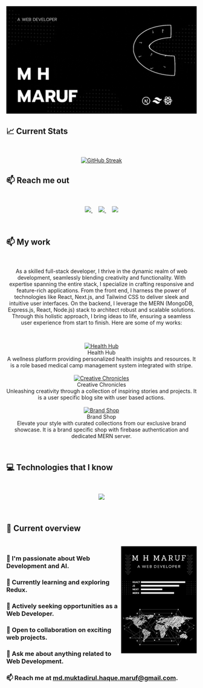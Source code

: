 <a href="https://www.linkedin.com/in/md-muktadirul-haque-maruf/">
<img src="https://raw.githubusercontent.com/M-H-Maruf/M-H-Maruf/main/images/A%20WEB%20DEVELOPER.gif" />
</a>

## :chart_with_upwards_trend: Current Stats

<br />
<p align="center">
<a href="https://git.io/streak-stats">
<img  src="https://github-readme-streak-stats.herokuapp.com?user=M-H-MARUF&theme=prussian&hide_border=true&border_radius=5&background=45%2C000000%2C363635" alt="GitHub Streak" />
</a>
</p>

## :mailbox: Reach me out

<br />

<p align="center">
  <a href="https://www.linkedin.com/in/md-muktadirul-haque-maruf">
    <img height="75" src="https://i.postimg.cc/MTDhvYr1/linked-in.png">
  </a>
  &nbsp;&nbsp;&nbsp;
  <a href="https://www.facebook.com/profile.php?id=100093927973127">
    <img height="75" src="https://i.postimg.cc/L5QwV8SX/facebook.png">
  </a>
  &nbsp;&nbsp;&nbsp;
  <a href="mailto:md.muktadirul.haque.maruf@gmail.com">
    <img height="75" src="https://i.postimg.cc/NFjZTrWS/mail.png">
  </a>
</p>


<br />


## :mailbox: My work

<br />

<p align="center">
As a skilled full-stack developer, I thrive in the dynamic realm of web development, seamlessly blending creativity and functionality. With expertise spanning the entire stack, I specialize in crafting responsive and feature-rich applications. From the front end, I harness the power of technologies like React, Next.js, and Tailwind CSS to deliver sleek and intuitive user interfaces. On the backend, I leverage the MERN (MongoDB, Express.js, React, Node.js) stack to architect robust and scalable solutions. Through this holistic approach, I bring ideas to life, ensuring a seamless user experience from start to finish. Here are some of my works:
</p>

<br />

<p align="center">
  <a href="https://m-h-maruf-health-hub.surge.sh/">
    <img height="75" src="https://i.postimg.cc/GhV7qfWX/health-hub.png" alt="Health Hub">
  </a>
  <br>
  Health Hub<br />A wellness platform providing personalized health insights and resources. It is a role based medical camp management system integrated with stripe.
  <br><br>

  <a href="https://m-h-maruf-creative-chronicles.surge.sh/">
    <img height="75" src="https://i.postimg.cc/8kynrctQ/creative-chronicles.png" alt="Creative Chronicles">
  </a>
  <br>
  Creative Chronicles<br />Unleashing creativity through a collection of inspiring stories and projects. It is a user specific blog site with user based actions.
  <br><br>

  <a href="https://m-h-maruf-brand-shop.surge.sh/">
    <img height="75" src="https://i.postimg.cc/Vkt7TR1m/nexus.png" alt="Brand Shop">
  </a>
  <br>
  Brand Shop<br />Elevate your style with curated collections from our exclusive brand showcase. It is a brand specific shop with firebase authentication and dedicated MERN server.
</p>


<br />

## :computer: Technologies that I know

<br />
<p align="center">
  <a href="https://m-h-maruf.vercel.app/">
    <img src="https://skillicons.dev/icons?i=c,cpp,html,css,js,git,nodejs,figma,tailwind,vercel,nextjs,atom,bootstrap,codepen,discord,express,firebase,github,linkedin,instagram,materialui,mongodb,postman,py,react,replit,stackoverflow,vite,vscode&perline=5" />
  </a>
</p>
<br/>

## :eyes: Current overview
<br />
<div align="left">
<a href="https://app.daily.dev/mir"><img align="right" src="https://raw.githubusercontent.com/M-H-Maruf/M-H-Maruf/main/images/devCard.png"width="200" alt="M  H Maruf's Dev Card"/></a>
</div>

### 👀 I'm passionate about Web Development and AI.
### 🌱 Currently learning and exploring Redux.
### 💼 Actively seeking opportunities as a Web Developer.
### 👯 Open to collaboration on exciting web projects.
### 💬 Ask me about anything related to Web Development.
### 📫 Reach me at md.muktadirul.haque.maruf@gmail.com.
